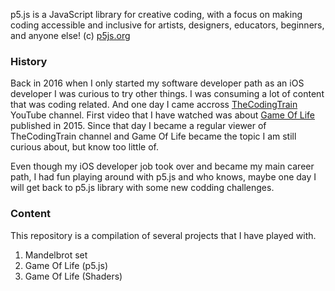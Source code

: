 p5.js is a JavaScript library for creative coding, with a focus on making coding accessible and inclusive for artists, designers, educators, beginners, and anyone else! (c) [p5js.org](https://p5js.org/)

### History
Back in 2016 when I only started my software developer path as an iOS developer I was curious to try other things. I was consuming a lot of content that was coding related. And one day I came accross [TheCodingTrain](https://www.youtube.com/@TheCodingTrain) YouTube channel. First video that I have watched was about [Game Of Life](https://en.wikipedia.org/wiki/Conway%27s_Game_of_Life) published in 2015. Since that day I became a regular viewer of TheCodingTrain channel and Game Of Life became the topic I am still curious about, but know too little of.

Even though my iOS developer job took over and became my main career path, I had fun playing around with p5.js and who knows, maybe one day I will get back to p5.js library with some new codding challenges.

### Content
This repository is a compilation of several projects that I have played with. 
1. Mandelbrot set
2. Game Of Life (p5.js)
3. Game Of Life (Shaders)
